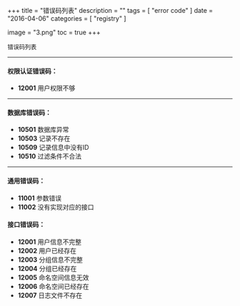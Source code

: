 +++
title = "错误码列表"
description = ""
tags = [
    "error code"
]
date = "2016-04-06"
categories = [
    "registry"
]

image = "3.png"
toc = true
+++

<font size=2>错误码列表</font>
***

#### 权限认证错误码：

* **12001** 用户权限不够 

***

<!--more-->


#### 数据库错误码：

* **10501** 数据库异常
* **10503** 记录不存在
* **10509** 记录信息中没有ID
* **10510** 过滤条件不合法

***


#### 通用错误码：

* **11001** 参数错误
* **11002** 没有实现对应的接口


#### 接口错误码：

* **12001** 用户信息不完整
* **12002** 用户已经存在
* **12003** 分组信息不完整
* **12004** 分组已经存在
* **12005** 命名空间信息无效
* **12006** 命名空间已经存在
* **12007** 日志文件不存在

